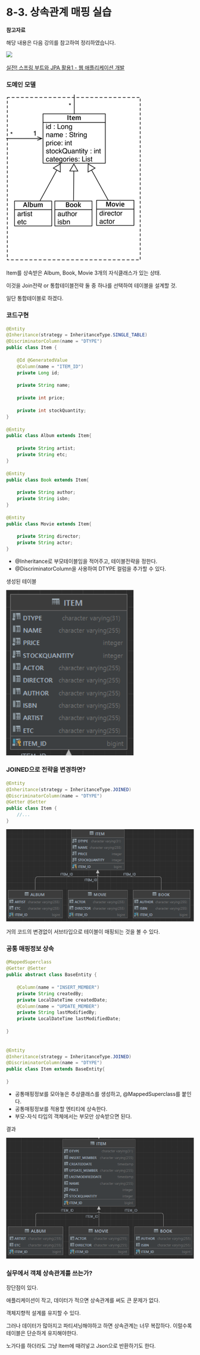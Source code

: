 # 8-3. 상속관계 매핑 실습

**참고자료**

해당 내용은 다음 강의를 참고하여 정리하였습니다. 

![](https://cdn.inflearn.com/public/courses/324119/course_cover/07c45106-3cfa-4dd6-93ed-a6449591831c/%E1%84%80%E1%85%B3%E1%84%85%E1%85%AE%E1%86%B8%205%20%E1%84%87%E1%85%A9%E1%86%A8%E1%84%89%E1%85%A1%204.png)

[실전! 스프링 부트와 JPA 활용1 - 웹 애플리케이션 개발](https://www.inflearn.com/course/%EC%8A%A4%ED%94%84%EB%A7%81%EB%B6%80%ED%8A%B8-JPA-%ED%99%9C%EC%9A%A9-1/dashboard)



### 도메인 모델

![image-20231013095339160](img/image-20231013095339160.png)



Item를 상속받은 Album, Book, Movie 3개의 자식클래스가 있는 상태.

이것을 Join전략 or 통합테이블전략 둘 중 하나를 선택하여 테이블을 설계할 것.

일단 통합테이블로 하겠다.



### 코드구현

```java
@Entity
@Inheritance(strategy = InheritanceType.SINGLE_TABLE)
@DiscriminatorColumn(name = "DTYPE")
public class Item {

    @Id @GeneratedValue
    @Column(name = "ITEM_ID")
    private Long id;

    private String name;

    private int price;

    private int stockQuantity;
}

@Entity
public class Album extends Item{

    private String artist;
    private String etc;
}

@Entity
public class Book extends Item{

    private String author;
    private String isbn;
}

@Entity
public class Movie extends Item{

    private String director;
    private String actor;
}
```

- @Inheritance로 부모테이블임을 적어주고, 테이블전략을 정한다.
- @DiscriminatorColumn을 사용하여 DTYPE 컬럼을 추가할 수 있다.



생성된 테이블

<img src="img/image-20231013095943387.png" alt="image-20231013095943387" style="zoom:150%;" />





### JOINED으로 전략을 변경하면?

```java
@Entity
@Inheritance(strategy = InheritanceType.JOINED)
@DiscriminatorColumn(name = "DTYPE")
@Getter @Setter
public class Item {
	//...
}
```

![image-20231013100203472](img/image-20231013100203472.png)

거의 코드의 변경없이 서브타입으로 테이블이 매핑되는 것을 볼 수 있다.



### 공통 매핑정보 상속

```java
@MappedSuperclass
@Getter @Setter
public abstract class BaseEntity {

    @Column(name = "INSERT_MEMBER")
    private String createdBy;
    private LocalDateTime createdDate;
    @Column(name = "UPDATE_MEMBER")
    private String lastModifiedBy;
    private LocalDateTime lastModifiedDate;

}


@Entity
@Inheritance(strategy = InheritanceType.JOINED)
@DiscriminatorColumn(name = "DTYPE")
public class Item extends BaseEntity{

}
```

- 공통매핑정보를 모아놓은 추상클래스를 생성하고, @MappedSuperclass를 붙인다.
- 공통매핑정보를 적용할 엔티티에 상속한다.
- 부모-자식 타입의 객체에서는 부모만 상속받으면 된다.



결과

![image-20231013100611928](img/image-20231013100611928.png)



### 실무에서 객체 상속관계를 쓰는가?

장단점이 있다.



애플리케이션이 작고, 데이터가 적으면 상속관계를 써도 큰 문제가 없다.

객체지향적 설계를 유지할 수 있다.



그러나 데이터가 많아지고 파티셔닝해야하고 하면 상속관계는 너무 복잡하다. 이럴수록 테이블은 단순하게 유지해야한다.

노가다를 하더라도 그냥 Item에 때려넣고 Json으로 반환하기도 한다.

